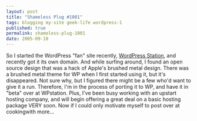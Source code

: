 ```yaml
---
layout: post
title: "Shameless Plug #1001"
tags: blogging my-site geek-life wordpress-1
published: true
permalink: shameless-plug-1001
date: 2005-09-10
---
```


So I started the WordPress "fan" site recently, <a href="http://wpstation.com">WordPress Station</a>, and recently got it its own domain.  And while surfing around, I found an open source design that was a hack of Apple's brushed metal design.  There was a brushed metal theme for WP when I first started using it, but it's disappeared.  Not sure why, but I figured there might be a few who'd want to give it a run.  Therefore, I'm in the process of porting it to WP, and have it in "beta" over at WPstation.  Plus, I've been busy working with an upstart hosting company, and will begin offering a great deal on a basic hosting package VERY soon.
Now if I could only motivate myself to post over at cookingwith more...
